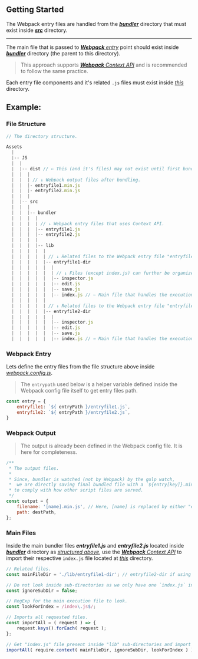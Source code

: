 ## Getting Started

The Webpack entry files are handled from the [***bundler***][b] directory that must exist inside [***src***][s] directory.

---

The main file that is passed to [***Webpack*** *entry*][e] point should exist inside [***bundler***][b] directory (the parent to this directory).

> This approach supports [***Webpack*** *Context API*][api] and is recommended to follow the same practice.

Each entry file components and it's related `.js` files must exist inside [*this*][lib] directory.

## Example:

### File Structure

```js
// The directory structure.

Assets
  |
  |-- JS
  |  |
  |  |-- dist // ← This (and it's files) may not exist until first bundle task is run.
  |  |  |
  |  |  | // ↓ Webpack output files after bundling.
  |  |  |- entryfile1.min.js
  |  |  |- entryfile2.min.js
  |  |  |
  |  |-- src
  |  |  |
  |  |  |-- bundler
  |  |  |  |
  |  |  |  | // ↓ Webpack entry files that uses Context API.
  |  |  |  |-- entryfile1.js
  |  |  |  |-- entryfile2.js
  |  |  |  |
  |  |  |  |-- lib
  |  |  |  |  |
  |  |  |  |  | // ↓ Related files to the Webpack entry file "entryfile1.js".
  |  |  |  |  |-- entryfile1-dir
  |  |  |  |  |  |
  |  |  |  |  |  | // ↓ Files (except index.js) can further be organized inside sub-directories.
  |  |  |  |  |  |-- inspector.js
  |  |  |  |  |  |-- edit.js
  |  |  |  |  |  |-- save.js
  |  |  |  |  |  |-- index.js // ← Main file that handles the execution.
  |  |  |  |  |
  |  |  |  |  | // ↓ Related files to the Webpack entry file "entryfile2.js".
  |  |  |  |  |-- entryfile2-dir
  |  |  |  |  |  |
  |  |  |  |  |  |-- inspector.js
  |  |  |  |  |  |-- edit.js
  |  |  |  |  |  |-- save.js
  |  |  |  |  |  |-- index.js // ← Main file that handles the execution.
```
### Webpack Entry

Lets define the entry files from the file structure above inside [*webpack.config.js*][w].

> The `entrypath` used below is a helper variable defined inside the Webpack config file itself to get entry files path.

```js
const entry = {
	entryfile1: `${ entryPath }/entryfile1.js`,
	entryfile2: `${ entryPath }/entryfile2.js`,
}
```

### Webpack Output

> The output is already been defined in the Webpack config file. It is here for completeness.

```js
/**
 * The output files.
 *
 * Since, bundler is watched (not by Webpack) by the gulp watch,
 *  we are directly saving final bundled file with a `${entry[key]}.min.js`
 * to comply with how other script files are served.
 */
const output = {
	filename: '[name].min.js', // Here, [name] is replaced by either "entryfile1" or "entryfile2" from entry key.
	path: destPath,
};
```

### Main Files

Inside the main bundler files ***entryfile1.js*** and ***entryfile2.js*** located inside [***bundler***][b] directory as [*structured above*](#file-structure), use the [***Webpack*** *Context API*][api] to import their respective `index.js` file located at [*this*][lib] directory.

```js
// Related files.
const mainFileDir = './lib/entryfile1-dir'; // entryfile2-dir if using inside "entryfile2.js".

// Do not look inside sub-directories as we only have one `index.js` in `mainFileDir` root.
const ignoreSubDir = false;

// RegExp for the main execution file to look.
const lookForIndex = /index\.js$/;

// Imports all requested files.
const importAll = ( request ) => {
	request.keys().forEach( request );
};

// Get "index.js" file present inside "lib" sub-directories and import them.
importAll( require.context( mainFileDir, ignoreSubDir, lookForIndex ) );
```

<!-- MARKDOWN LINKS -->
<!-- https://www.markdownguide.org/basic-syntax/#reference-style-links -->
[e]: https://webpack.js.org/concepts/entry-points/#root 'Docs link to Webpack entry point'
[b]: /Assets/JS/src/bundler 'The Webpack entry files directory'
[s]: /Assets/JS/src 'The javascript files source directory'
[api]: https://webpack.js.org/guides/dependency-management/#context-module-api 'Docs link to Webpack Context API'
[lib]: /Assets/JS/src/bundler/lib 'Where Webpack entry file\'s related files exist'
[w]: /webpack.config.js 'The Webpack configuration file'

